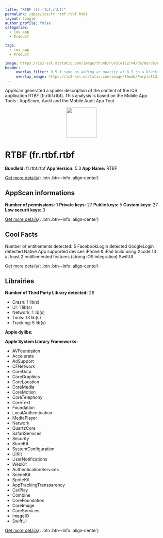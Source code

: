```yaml
---
title: "RTBF (fr.rtbf.rtbf)"
permalink: /apps/ios/fr.rtbf.rtbf.html
layout: single
author_profile: false
categories: 
  - ios app 
  - Product 

tags: 
  - ios app 
  - Product 

image: https://is2-ssl.mzstatic.com/image/thumb/Purple112/v4/d6/88/db/d688db60-53ec-fa2d-1b77-3805e3b5370d/AppIcon-1x_U007emarketing-0-10-0-85-220.png/512x512bb.jpg
header: 
     overlay_filter: 0.5 # same as adding an opacity of 0.5 to a black background
     overlay_image: https://is2-ssl.mzstatic.com/image/thumb/Purple112/v4/d6/88/db/d688db60-53ec-fa2d-1b77-3805e3b5370d/AppIcon-1x_U007emarketing-0-10-0-85-220.png/512x512bb.jpg
---
```

AppScan generated a spoiler description of the content of the iOS application RTBF (fr.rtbf.rtbf). This analysis is based on the Mobile App Tools : AppScore, Audit and the Mobile Audit App Tool.

  
  
<div style="text-align: center;"><img src="https://is2-ssl.mzstatic.com/image/thumb/Purple112/v4/d6/88/db/d688db60-53ec-fa2d-1b77-3805e3b5370d/AppIcon-1x_U007emarketing-0-10-0-85-220.png/512x512bb.jpg" width="100" height="100"></div>  
  
# RTBF (fr.rtbf.rtbf

**BundleId:** fr.rtbf.rtbf
**App Version:** 5.3
**App Name:** RTBF


[Get more details](/pricing.html){: .btn .btn--info .align-center}  
  
## AppScan informations 

**Number of permissions:** 1
**Private keys:** 27
**Public keys:** 5
**Custom keys:** 27
**Low securit keys:** 3
  
[Get more details](/pricing.html){: .btn .btn--info .align-center}

## Cool Facts

Number of entitlements detected: 5
FacebookLogin detected
GoogleLogin detected
Native App
supported devices iPhone & iPad
build using Xcode 13
at least 2 entitlemented features (strong iOS integration)
SwiftUI
  
[Get more details](/pricing.html){: .btn .btn--info .align-center}

## Librairies 
**Number of Third Party Library detected:** 28
- Crash: 1 lib(s)
- UI: 1 lib(s)
- Network: 1 lib(s)
- Tools: 13 lib(s)
- Tracking: 5 lib(s)

**Apple dylibs:**


**Apple System Library Frameworks:**
- AVFoundation
- Accelerate
- AdSupport
- CFNetwork
- CoreData
- CoreGraphics
- CoreLocation
- CoreMedia
- CoreMotion
- CoreTelephony
- CoreText
- Foundation
- LocalAuthentication
- MediaPlayer
- Network
- QuartzCore
- SafariServices
- Security
- StoreKit
- SystemConfiguration
- UIKit
- UserNotifications
- WebKit
- AuthenticationServices
- SceneKit
- SpriteKit
- AppTrackingTransparency
- CarPlay
- Combine
- CoreFoundation
- CoreImage
- CoreServices
- ImageIO
- SwiftUI


  
[Get more details](/pricing.html){: .btn .btn--info .align-center}

